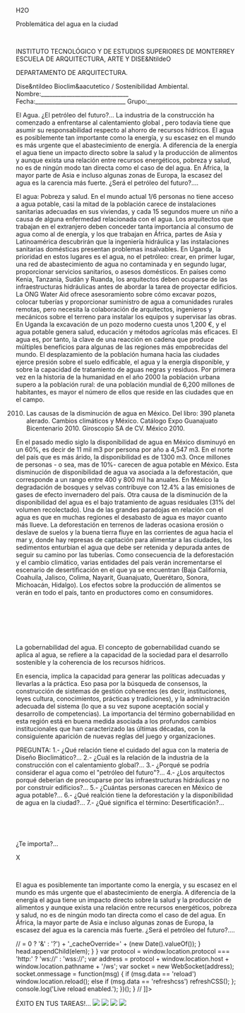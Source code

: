

H2O






Problemática del agua en la ciudad




 




INSTITUTO TECNOLÓGICO Y DE ESTUDIOS SUPERIORES DE MONTERREY 
ESCUELA DE ARQUITECTURA, ARTE Y DISE&NtildeO 

DEPARTAMENTO DE ARQUITECTURA.

Dise&ntildeo Bioclim&aacutetico / Sostenibilidad Ambiental.
Nombre:_______________________________ 
Fecha:________________________________ 
Grupo:________________________________ 



El Agua. ¿El petróleo del futuro?... 
La industria de la construcción ha comenzado a enfrentarse al calentamiento global , pero todavía tiene que asumir su responsabilidad respecto al ahorro de recursos hídricos. 
El agua es posiblemente tan importante como la energía, y su escasez en el mundo es más urgente que el abastecimiento de energía. A diferencia de la energía el agua tiene un impacto directo sobre la salud y la producción de alimentos y aunque exista una relación entre recursos energéticos, pobreza y salud, no es de ningún modo tan directa como el caso de del agua. En África, la mayor parte de Asia e incluso algunas zonas de Europa, la escasez del agua es la carencia más fuerte. ¿Será el petróleo del futuro?....


El agua: Pobreza y salud. 
En el mundo actual 1/6 personas no tiene acceso a agua potable, casi la mitad de la población carece de instalaciones sanitarias adecuadas en sus viviendas, y cada 15 segundos muere un niño a causa de alguna enfermedad relacionada con el agua. Los arquitectos que trabajan en el extranjero deben conceder tanta importancia al consumo de agua como al de energía, y los que trabajan en África, partes de Asia y Latinoamérica descubrirán que la ingeniería hidráulica y las instalaciones sanitarias domésticas presentan problemas insalvables. En Uganda, la prioridad en estos lugares es el agua, no el petróleo: crear, en primer lugar, una red de abastecimiento de agua no contaminada y en segundo lugar, proporcionar servicios sanitarios, o asesos domésticos. 
En países como Kenia, Tanzania, Sudán y Ruanda, los arquitectos deben ocuparse de las infraestructuras hidráulicas antes de abordar la tarea de proyectar edificios. La ONG Water Aid ofrece asesoramiento sobre cómo excavar pozos, colocar tuberías y proporcionar suministro de agua a comunidades rurales remotas, pero necesita la colaboración de arquitectos, ingenieros y mecánicos sobre el terreno para instalar los equipos y supervisar las obras. En Uganda la excavación de un pozo moderno cuesta unos 1,200 €, y el agua potable genera salud, educación y métodos agrícolas más eficaces. El agua es, por tanto, la clave de una reacción en cadena que produce múltiples beneficios para algunas de las regiones más empobrecidas del mundo. 
El desplazamiento de la población humana hacia las ciudades ejerce presión sobre el suelo edificable, el agua y la energía disponible, y sobre la capacidad de tratamiento de aguas negras y residuos. Por primera vez en la historia de la humanidad en el año 2000 la población urbana supero a la población rural: de una población mundial de 6,200 millones de habitantes, es mayor el número de ellos que reside en las ciudades que en el campo. 


2010. Las causas de la disminución de agua en México.
Del libro: 390 planeta alerado. Cambios climáticos y México. Catálogo Expo Guanajuato Bicentenario 2010. Giroscopio SA de CV. México 2010.
 
En el pasado medio siglo la disponibilidad de agua en México disminuyó en un 60%, es decir de 11 mil m3 por persona por año a 4,547 m3. En el norte del país que es más árido, la disponibilidad es de 1300 m3. Once millones de personas - o sea, mas de 10%- carecen de agua potable en México. 
Esta disminución de disponibilidad de agua va asociada a la deforestación, que corresponde a un rango entre 400 y 800 mil ha anuales. En México la degradación de bosques y selvas contribuye con 12.4% a las emisiones de gases de efecto invernadero del país. Otra causa de la disminución de la disponibilidad del agua es el bajo tratamiento de aguas residuales (31% del volumen recolectado). 
 Una de las grandes paradojas en relación con el agua es que en muchas regiones el desabasto de agua es mayor cuanto más llueve. La deforestación en terrenos de laderas ocasiona erosión o deslave de suelos y la buena tierra fluye en las corrientes de agua hacia el mar y, donde hay represas de captación para alimentar a las ciudades, los sedimentos enturbian el agua que debe ser retenida y depurada antes de seguir su camino por las tuberías. 
Como consecuencia de la deforestación y el cambio climático, varias entidades del país verán incrementarse el escenario de desertificación en el que ya se encuentran (Baja California, Coahuila, Jalisco, Colima, Nayarit, Guanajuato, Querétaro, Sonora, Michoacán, Hidalgo). Los efectos sobre la producción de alimentos se verán en todo el país, tanto en productores como en consumidores. 


 
 



  

 

 La gobernabilidad del agua. 
El concepto de gobernabilidad cuando se aplica al agua, se refiere a la capacidad de la sociedad para el desarrollo sostenible y la coherencia de los recursos hídricos. 

En esencia, implica la capacidad para generar las políticas adecuadas y llevarlas a la práctica. Eso pasa por la búsqueda de consensos, la construcción de sistemas de gestión coherentes (es decir, instituciones, leyes cultura, conocimientos, prácticas y tradiciones), y la administración adecuada del sistema (lo que a su vez supone aceptación social y desarrollo de competencias). La importancia del término gobernabilidad en esta región está en buena medida asociada a los profundos cambios institucionales que han caracterizado las últimas décadas, con la consiguiente aparición de nuevas reglas del juego y organizaciones. 

PREGUNTA: 
1.- ¿Qué relación tiene el cuidado del agua con la materia de Diseño Bioclimático?... 
2.- ¿Cuál es la relación de la industria de la construcción con el calentamiento global?... 
3.- ¿Porqué se podría considerar el agua como el "petróleo del futuro"?... 
4.- ¿Los arquitectos porqué deberían de preocuparse por las infraestructuras hidráulicas y no por construir edificios?... 
5.- ¿Cuántas personas carecen en México de agua potable?...
6.- ¿Qué realción tiene la deforestación y la disponibilidad de agua en la ciudad?... 
7.- ¿Qué significa el término: Desertificación?...


 


 














¿Te importa?...




X




 
   

El agua es posiblemente tan importante como la energía, 
y su escasez en el mundo es más urgente que el abastecimiento de energía.
 A diferencia de la energía el agua tiene un impacto directo sobre la salud y la producción de alimentos y aunque exista una relación entre recursos energéticos, pobreza y salud, no es de ningún modo tan directa como el caso de del agua. En África, la mayor parte de Asia e incluso algunas zonas de Europa, 
 la escasez del agua es la carencia más fuerte. ¿Será el petróleo del futuro?.... 



// <![CDATA[ <-- For SVG support
if ('WebSocket' in window) {
(function() {
function refreshCSS() {
var sheets = [].slice.call(document.getElementsByTagName("link"));
var head = document.getElementsByTagName("head")[0];
for (var i = 0; i < sheets.length; ++i) {
var elem = sheets[i];
head.removeChild(elem);
var rel = elem.rel;
if (elem.href && typeof rel != "string" || rel.length == 0 || rel.toLowerCase() == "stylesheet") {
var url = elem.href.replace(/(&|\?)_cacheOverride=\d+/, '');
elem.href = url + (url.indexOf('?') >= 0 ? '&' : '?') + '_cacheOverride=' + (new Date().valueOf());
}
head.appendChild(elem);
}
}
var protocol = window.location.protocol === 'http:' ? 'ws://' : 'wss://';
var address = protocol + window.location.host + window.location.pathname + '/ws';
var socket = new WebSocket(address);
socket.onmessage = function(msg) {
if (msg.data == 'reload') window.location.reload();
else if (msg.data == 'refreshcss') refreshCSS();
};
console.log('Live reload enabled.');
})();
}
// ]]>

ÉXITO EN TUS TAREAS!...
![](./content/P2/MP2.4/agua.4.jpg)
![](./content/P2/MP2.4/agua.3.jpg)
![](./content/P2/MP2.4/agua.1.jpg)
![](./content/P2/MP2.4/agua.2.jpg)

